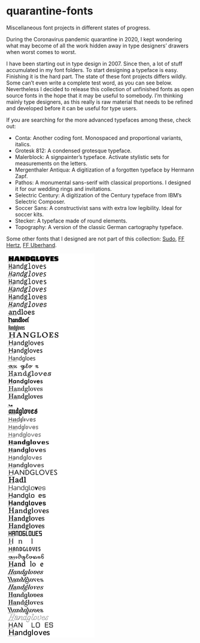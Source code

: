 # quarantine-fonts

Miscellaneous font projects in different states of progress.

During the Coronavirus pandemic quarantine in 2020, I kept wondering what may
become of all the work hidden away in type designers’ drawers when worst comes
to worst.

I have been starting out in type design in 2007. Since then, a lot of stuff
accumulated in my font folders. To start designing a typeface is easy.
Finishing it is the hard part. The state of these font projects differs
wildly. Some can’t even write a complete test word, as you can see below.
Nevertheless I decided to release this collection of unfinished fonts as open
source fonts in the hope that it may be useful to somebody. I’m thinking mainly
type designers, as this really is raw material that needs to be refined and
developed before it can be useful for type users.

If you are searching for the more advanced typefaces among these, check out:

* Conta: Another coding font. Monospaced and proportional variants, italics.
* Grotesk 812: A condensed grotesque typeface.
* Malerblock: A signpainter’s typeface. Activate stylistic sets for measurements
  on the letters.
* Mergenthaler Antiqua: A digitization of a forgotten typeface by Hermann Zapf.
* Pathos: A monumental sans-serif with classical proportions. I designed it for
  our wedding rings and invitations.
* Selectric Century: A digitization of the Century typeface from IBM’s
  Selectric Composer.
* Soccer Sans: A constructivist sans with extra low legibility. Ideal for
  soccer kits.
* Stecker: A typeface made of round elements.
* Topography: A version of the classic German cartography typeface.

Some other fonts that I designed are not part of this collection:
[Sudo](https://www.kutilek.de/sudo-font/),
[FF Hertz](https://www.kutilek.de/ff-hertz/),
[FF Uberhand](https://www.kutilek.de/ff-uberhand/).

<img src="images/overview.png">
